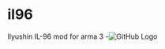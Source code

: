 # il96
Ilyushin IL-96 mod for arma 3
-![GitHub Logo](https://raw.githubusercontent.com/Nobatgeldi/il96/master/Screenshot%20(217).png)
